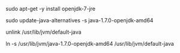 

sudo apt-get -y install openjdk-7-jre


sudo update-java-alternatives -s java-1.7.0-openjdk-amd64


unlink /usr/lib/jvm/default-java


ln -s /usr/lib/jvm/java-1.7.0-openjdk-amd64 /usr/lib/jvm/default-java

